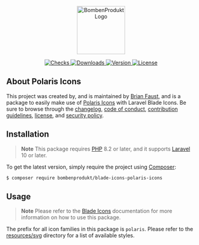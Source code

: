 <p align="center">
    <a href="https://bombenprodukt.com" target="_blank">
        <img src="https://raw.githubusercontent.com/faustbrian/assets/main/logo-text.svg" width="128" alt="BombenProdukt Logo" />
    </a>
</p>

<p align="center">
    <a href="https://github.com/faustbrian/blade-icons-polaris-icons/actions">
        <img src="https://badge.sh/github/check-runs/BombenProdukt/blade-icons-polaris-icons" alt="Checks" />
    </a>
    <a href="https://packagist.org/packages/bombenprodukt/blade-icons-polaris-icons">
        <img src="https://badge.sh/packagist/downloads/BombenProdukt/blade-icons-polaris-icons" alt="Downloads" />
    </a>
    <a href="https://packagist.org/packages/bombenprodukt/blade-icons-polaris-icons">
        <img src="https://badge.sh/packagist/version/BombenProdukt/blade-icons-polaris-icons" alt="Version" />
    </a>
    <a href="https://packagist.org/packages/bombenprodukt/blade-icons-polaris-icons">
        <img src="https://badge.sh/packagist/license/BombenProdukt/blade-icons-polaris-icons" alt="License" />
    </a>
</p>

## About Polaris Icons

This project was created by, and is maintained by [Brian Faust](https://github.com/faustbrian), and is a package to easily make use of [Polaris Icons](https://www.npmjs.com/package/@shopify/polaris-icons) with Laravel Blade Icons. Be sure to browse through the [changelog](CHANGELOG.md), [code of conduct](.github/CODE_OF_CONDUCT.md), [contribution guidelines](.github/CONTRIBUTING.md), [license](LICENSE), and [security policy](.github/SECURITY.md).

## Installation

> **Note**
> This package requires [PHP](https://www.php.net/) 8.2 or later, and it supports [Laravel](https://laravel.com/) 10 or later.

To get the latest version, simply require the project using [Composer](https://getcomposer.org/):

```bash
$ composer require bombenprodukt/blade-icons-polaris-icons
```

## Usage

> **Note**
> Please refer to the [Blade Icons](https://github.com/faustbrian/blade-icons) documentation for more information on how to use this package.

The prefix for all icon families in this package is `polaris`. Please refer to the [resources/svg](/resources/svg) directory for a list of available styles.
